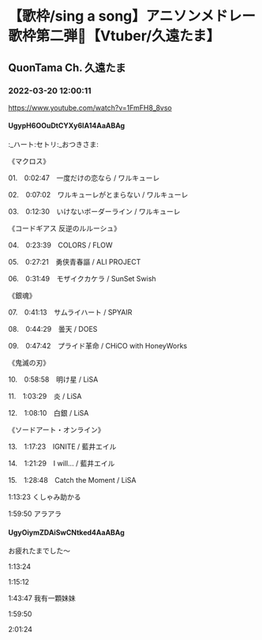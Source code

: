 # 【歌枠/sing a song】アニソンメドレー歌枠第二弾🌈【Vtuber/久遠たま】

## QuonTama Ch. 久遠たま

### 2022-03-20 12:00:11

https://www.youtube.com/watch?v=1FmFH8_8vso

#### UgypH6OOuDtCYXy6lA14AaABAg

:_ハート:セトリ:_おつきさま:



《マクロス》



01.　0:02:47　一度だけの恋なら / ワルキューレ

02.　0:07:02　ワルキューレがとまらない / ワルキューレ

03.　0:12:30　いけないボーダーライン / ワルキューレ



《コードギアス 反逆のルルーシュ》



04.　0:23:39　COLORS / FLOW

05.　0:27:21　勇侠青春謳 / ALI PROJECT

06.　0:31:49　モザイクカケラ / SunSet Swish



《銀魂》



07.　0:41:13　サムライハート / SPYAIR

08.　0:44:29　曇天 / DOES

09.　0:47:42　プライド革命 / CHiCO with HoneyWorks



《鬼滅の刃》



10.　0:58:58　明け星 / LiSA

11.　1:03:29　炎 / LiSA

12.　1:08:10　白銀 / LiSA



《ソードアート・オンライン》



13.　1:17:23　IGNITE / 藍井エイル

14.　1:21:29　I will... / 藍井エイル

15.　1:28:48　Catch the Moment / LiSA



1:13:23 くしゃみ助かる

1:59:50 アラアラ



#### UgyOiymZDAiSwCNtked4AaABAg

お疲れたまでした～

1:13:24 

1:15:12

1:43:47  我有一顆妹妹

1:59:50

2:01:24

